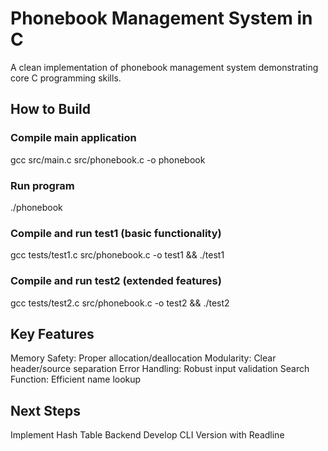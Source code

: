 # Phonebook Management System in C
A clean implementation of phonebook management system demonstrating core C programming skills.

## How to Build
### Compile main application
gcc src/main.c src/phonebook.c -o phonebook

### Run program
./phonebook

### Compile and run test1 (basic functionality)
gcc tests/test1.c src/phonebook.c -o test1 && ./test1

### Compile and run test2 (extended features)
gcc tests/test2.c src/phonebook.c -o test2 && ./test2

## Key Features
Memory Safety: Proper allocation/deallocation
Modularity: Clear header/source separation
Error Handling: Robust input validation
Search Function: Efficient name lookup

## Next Steps
Implement Hash Table Backend
Develop CLI Version with Readline
